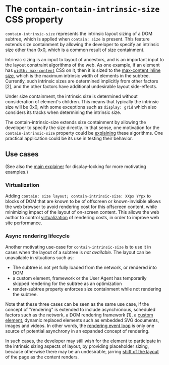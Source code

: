 # The `contain-contain-intrinsic-size` CSS property

`contain-intrinsic-size` represents the intrinsic layout sizing of a DOM
subtree, which is applied when `contain: size` is present. This feature extends
size containment by allowing the developer to specify an intrinsic size other
than 0x0, which is a common result of size containment. 

Intrinsic sizing is an input to layout of ancestors, and is an important input
to the layout constraint algorithms of the web. As one example, if an element
has [`width: max-content`](https://drafts.csswg.org/css-sizing-3/#valdef-width-max-content)
CSS on it, then it is sized to the [max-content inline size](https://drafts.csswg.org/css-sizing-3/#max-content-inline-size),
which is the maximum intrinsic width of elements in the subtree.  Currently, such
intrinsic sizes are determined implicitly from other factors [2], and the other
factors have additional undesirable layout side-effects.

Under size containment, the intrinsic size is determined without consideration
of element's children. This means that typically the intrinsic size will be 0x0,
with some exceptions such as `display: grid` which also considers its tracks
when determining the intrinsic size. 

The contain-intrinsic-size extends size containment by allowing the developer to
specify the size directly. In that sense, one motivation for the
`contain-intrinsic-size` property could be
[explaining](https://extensiblewebmanifesto.org) these algorithms. One practical
application could be its use in testing their behavior.

## Use cases

(See also the [main
explainer](https://github.com/WICG/display-locking/blob/master/README.md) for
display-locking for more motivating examples.)

### Virtualization

Adding `contain: size layout; contain-intrinsic-size: XXpx YYpx` to blocks of DOM that
are known to be of offscreen or known-invisible  allows the web browser to avoid
rendering cost for this offscreen content, while minimizing impact of the layout
of on-screen content. This allows the web author to control
[virtualization](https://github.com/chrishtr/rendering/blob/master/virtualization.md)
of rendering costs, in order to improve web site performance.

### Async rendering lifecycle

Another motivating use-case for `contain-intrinsic-size` is to use it in cases when the
layout of a subtree is *not available*. The layout can be unavailable in
situations such as:
* The subtree is not yet fully loaded from the network, or rendered into DOM
* a custom element, framework or the User Agent has temporarily skipped rendering
  for the subtree as an optimization
* render-subtree property enforces size containment while not rendering the
  subtree.

Note that these three cases can be seen as the same use case, if the concept of
"rendering" is extended to include asynchronous, scheduled factors such as the
network, a DOM rendering framework [1], a [custom
element](https://developer.mozilla.org/en-US/docs/Web/Web_Components/Using_custom_elements),
dynamic replaced elements such as embedded SVG documents, images and videos. In
other words, the [rendering event
loop](https://github.com/chrishtr/rendering/blob/master/rendering-event-loop.md)
is only one source of potential asynchrony in an expanded concept of rendering.

In such cases, the developer may still wish for the element to participate in
the intrinsic sizing aspects of layout, by providing placeholder sizing, because
otherwise there may be an undesirable, jarring [shift of the
layout](https://web.dev/layout-instability-api) of the page as the content
renders.
